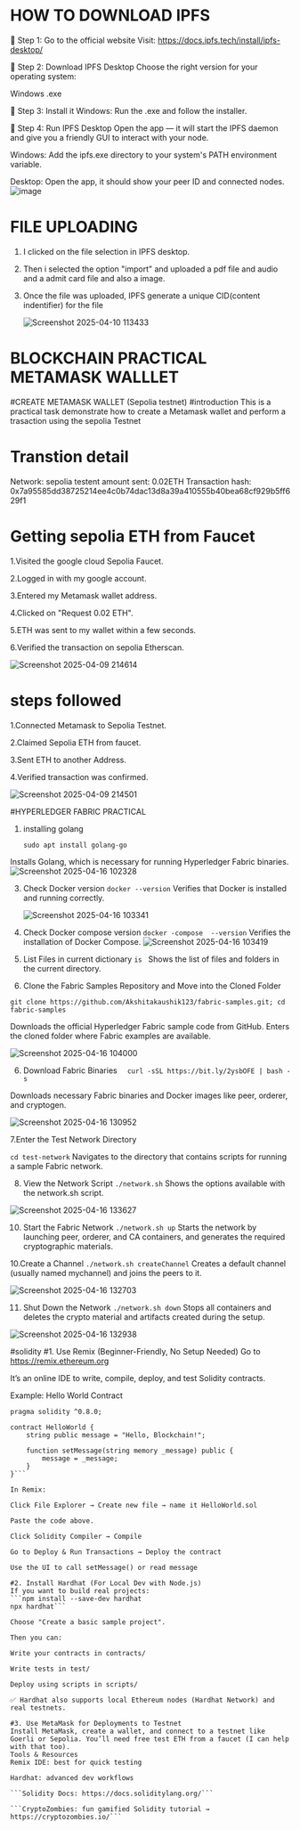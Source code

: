 # HOW TO DOWNLOAD IPFS
🔹 Step 1: Go to the official website
Visit: https://docs.ipfs.tech/install/ipfs-desktop/

🔹 Step 2: Download IPFS Desktop
Choose the right version for your operating system:

Windows .exe


🔹 Step 3: Install it
Windows: Run the .exe and follow the installer.


🔹 Step 4: Run IPFS Desktop
Open the app — it will start the IPFS daemon and give you a friendly GUI to interact with your node.

Windows: Add the ipfs.exe directory to your system's PATH environment variable.


Desktop: Open the app, it should show your peer ID and connected nodes.
![image](https://github.com/user-attachments/assets/d1b6b3e6-a9d0-4e34-b9b1-ce58492f04d7)


# FILE UPLOADING
1. I clicked on the file selection in IPFS desktop.
2. Then i selected the option "import" and uploaded a  pdf file and audio and a admit card file and also a image.
3. Once the file was uploaded, IPFS generate a unique CID(content indentifier) for the file

   ![Screenshot 2025-04-10 113433](https://github.com/user-attachments/assets/82311470-ef31-4eea-9a42-0f1fdff48bac)


# BLOCKCHAIN PRACTICAL METAMASK WALLLET

#CREATE METAMASK WALLET (Sepolia testnet)
  #introduction 
  This is a practical task demonstrate how to create a Metamask wallet and perform a trasaction using the sepolia Testnet

# Transtion detail
Network: sepolia testent amount sent: 0.02ETH Transaction hash: 0x7a95585dd38725214ee4c0b74dac13d8a39a410555b40bea68cf929b5ff629f1

# Getting sepolia ETH from Faucet 
1.Visited the google cloud Sepolia Faucet.

2.Logged in with my google account.

3.Entered my Metamask wallet address.

4.Clicked on "Request 0.02 ETH".

5.ETH was sent to my wallet within a few seconds.

6.Verified the transaction on sepolia Etherscan.

![Screenshot 2025-04-09 214614](https://github.com/user-attachments/assets/1b00e5dd-08f4-4dbd-84c5-59ee2a21d2c5)


# steps  followed
1.Connected Metamask to Sepolia Testnet.

2.Claimed Sepolia ETH from faucet.

3.Sent ETH to another Address.

4.Verified transaction was confirmed.


![Screenshot 2025-04-09 214501](https://github.com/user-attachments/assets/0eabafe0-46f7-4094-9c74-0d91af31ffba)

#HYPERLEDGER FABRIC PRACTICAL 
1. installing golang
   
   ```sudo apt install golang-go```
   
Installs Golang, which is necessary for running Hyperledger Fabric binaries.
![Screenshot 2025-04-16 102328](https://github.com/user-attachments/assets/ed04f672-42e1-4339-8f88-ccaae2e6dfb9)

3. Check Docker version
   ```docker --version```
   Verifies that Docker is installed and running correctly.

   ![Screenshot 2025-04-16 103341](https://github.com/user-attachments/assets/15740a40-31e4-4f04-964d-a455761430ec)


4. Check Docker compose version
```docker -compose  --version```
Verifies the installation of Docker Compose.
![Screenshot 2025-04-16 103419](https://github.com/user-attachments/assets/87c8d15b-e8ae-4202-9782-77e3af4da03d)



5. List Files in current dictionary
   ```is ```
   Shows the list of files and folders in the current directory.

6. Clone the Fabric Samples Repository and Move into the Cloned Folder

```git clone https://github.com/Akshitakaushik123/fabric-samples.git; cd fabric-samples```

Downloads the official Hyperledger Fabric sample code from GitHub. Enters the cloned folder where Fabric examples are available.


![Screenshot 2025-04-16 104000](https://github.com/user-attachments/assets/36606832-000b-4d91-86a4-cef29f5abb98)


6. Download Fabric Binaries
```  curl -sSL https://bit.ly/2ysbOFE | bash -s```


Downloads necessary Fabric binaries and Docker images like peer, orderer, and cryptogen.


![Screenshot 2025-04-16 130952](https://github.com/user-attachments/assets/b1a3a5d8-78f7-46cc-a90c-faf92bbeb160)



7.Enter the Test Network Directory

```cd test-network```
Navigates to the directory that contains scripts for running a sample Fabric network.


8. View the Network Script
```./network.sh```
Shows the options available with the network.sh script.


![Screenshot 2025-04-16 133627](https://github.com/user-attachments/assets/246ece54-e75d-40fc-bf36-16f88b255c82)

10. Start the Fabric Network
```./network.sh up```
Starts the network by launching peer, orderer, and CA containers, and generates the required cryptographic materials.






10.Create a Channel
```./network.sh createChannel```
Creates a default channel (usually named mychannel) and joins the peers to it.



![Screenshot 2025-04-16 132703](https://github.com/user-attachments/assets/3c137537-53f8-4a4c-bf8a-18196289e5e0)

11. Shut Down the Network
```./network.sh down```
Stops all containers and deletes the crypto material and artifacts created during the setup.



![Screenshot 2025-04-16 132938](https://github.com/user-attachments/assets/5722ca1c-f5d2-430d-af8f-6f05f69c23d1)

#solidity
#1. Use Remix (Beginner-Friendly, No Setup Needed)
Go to  https://remix.ethereum.org

It’s an online IDE to write, compile, deploy, and test Solidity contracts.

Example: Hello World Contract
```// SPDX-License-Identifier: MIT
pragma solidity ^0.8.0;

contract HelloWorld {
    string public message = "Hello, Blockchain!";

    function setMessage(string memory _message) public {
        message = _message;
    }
}```

In Remix:

Click File Explorer → Create new file → name it HelloWorld.sol

Paste the code above.

Click Solidity Compiler → Compile

Go to Deploy & Run Transactions → Deploy the contract

Use the UI to call setMessage() or read message

#2. Install Hardhat (For Local Dev with Node.js)
If you want to build real projects:
```npm install --save-dev hardhat
npx hardhat```

Choose "Create a basic sample project".

Then you can:

Write your contracts in contracts/

Write tests in test/

Deploy using scripts in scripts/

✅ Hardhat also supports local Ethereum nodes (Hardhat Network) and real testnets.

#3. Use MetaMask for Deployments to Testnet
Install MetaMask, create a wallet, and connect to a testnet like Goerli or Sepolia. You’ll need free test ETH from a faucet (I can help with that too).
Tools & Resources
Remix IDE: best for quick testing

Hardhat: advanced dev workflows

```Solidity Docs: https://docs.soliditylang.org/```

```CryptoZombies: fun gamified Solidity tutorial → https://cryptozombies.io/```





